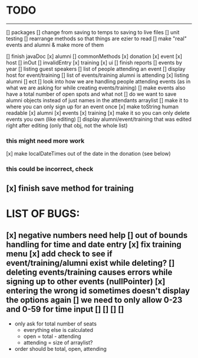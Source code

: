 # TODO
---
[] packages
[] change from saving to temps to saving to live files
[] unit testing
[] rearrange methods so that things are ezier to read
[] make "real" events and alumni & make more of them 

[] finish javaDoc
    [x] alumni
    [] commonMethods
    [x] donation
    [x] event
    [x] host
    [] inOut
    [] invalidEntry
    [x] training
    [x] ui
[] finish reports
    [] events by year
    [] listing guest speakers
    [] list of people attending an event
    [] display host for event/training
    [] list of events/training alumni is attending
    [x] listing alumni
    [] ect
[] look into how we are handling people attending events (as in what we are asking for while creating events/training)
    [] make events also have a total number of open spots and what not
    [] do we want to save alumni objects instead of just names in the attendants arraylist
    [] make it to where you can only sign up for an event once
[x] make toString human readable
    [x] alumni
    [x] events
    [x] training
[x] make it so you can only delete events you own (like editing)
[] display alumni/event/training that was edited right after editing (only that obj, not the whole list)

### this might need more work
[x] make localDateTimes out of the date in the donation (see below)
### this could be incorrect, check
[x] finish save method for training
---
# LIST OF BUGS:
[x] negative numbers need help
[] out of bounds handling for time and date entry 
[x] fix training menu
[x] add check to see if event/training/alumni exist while deleting?
[] deleting events/training causes errors while signing up to other events (nullPointer)
[x] entering the wrong id sometimes doesn't display the options again
[] we need to only allow 0-23 and 0-59 for time input
[]
[]
[]
[]
---
* only ask for total number of seats
    * everything else is calculated 
    * open = total - attending
    * attending = size of arraylist?
* order should be total, open, attending